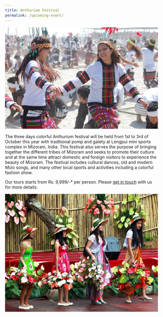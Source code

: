 ```yaml
---
title: Anthuriam Festival
permalink: /upcoming-event/
---
```

![](/files/anthurium1.jpg)

The three days colorful Anthurium festival will be held from 1st to 3rd of October this year with traditional pomp and gaiety at Lengpui mini sports complex in Mizoram, India. This festival also serves the purpose of bringing together the different tribes of Mizoram and seeks to promote their culture and at the same time attract domestic and foreign visitors to experience the beauty of Mizoram. The festival includes cultural dances, old and modern Mizo songs, and many other local sports and activities including a colorful fashion show.

Our tours starts from Rs. 9,999/-* per person. Please [get in touch](/contact-us/) with us for more details.

![](/files/anthurium2.jpg)